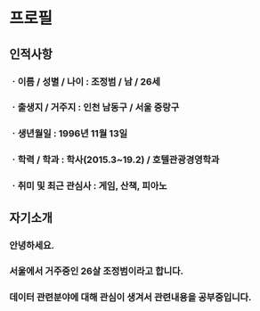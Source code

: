 # 프로필

## 인적사항

### ㆍ이름 / 성별 / 나이 : 조정범 / 남 / 26세

### ㆍ출생지 / 거주지 : 인천 남동구 / 서울 중랑구

### ㆍ생년월일 : 1996년 11월 13일

### ㆍ학력 / 학과 : 학사(2015.3~19.2) / 호텔관광경영학과

### ㆍ취미 및 최근 관심사 : 게임, 산책, 피아노

## 자기소개

### 안녕하세요. 

### 서울에서 거주중인 26살 조정범이라고 합니다. 

### 데이터 관련분야에 대해 관심이 생겨서 관련내용을 공부중입니다.

